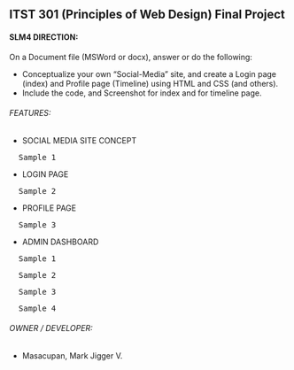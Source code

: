 ## ITST 301 (Principles of Web Design) Final Project

#### SLM4 DIRECTION:
On a Document file (MSWord or docx), answer or do the following:
* Conceptualize your own “Social-Media” site, and create a Login page (index) and Profile page (Timeline) using HTML and CSS (and others).
* Include the code, and Screenshot for index and for timeline page.
                                      
                                      
###### FEATURES:
* SOCIAL MEDIA SITE CONCEPT
<pre>  Sample 1 </pre>
* LOGIN PAGE
<pre>  Sample 2 </pre>
* PROFILE PAGE
<pre>  Sample 3 </pre>

* ADMIN DASHBOARD
<pre>  Sample 1 </pre>
<pre>  Sample 2 </pre>
<pre>  Sample 3 </pre>
<pre>  Sample 4 </pre>

###### OWNER / DEVELOPER:
* Masacupan, Mark Jigger V.
